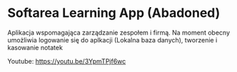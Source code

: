 # Softarea Learning App (Abadoned)

Aplikacja wspomagająca zarządzanie zespołem i firmą. Na moment obecny umożliwia logowanie się do aplkacji (Lokalna baza danych), tworzenie i kasowanie notatek

Youtube: https://youtu.be/3YpmTPjf6wc
